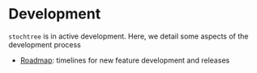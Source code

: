 # Development

`stochtree` is in active development. Here, we detail some aspects of the development process

* [Roadmap](roadmap.md): timelines for new feature development and releases
